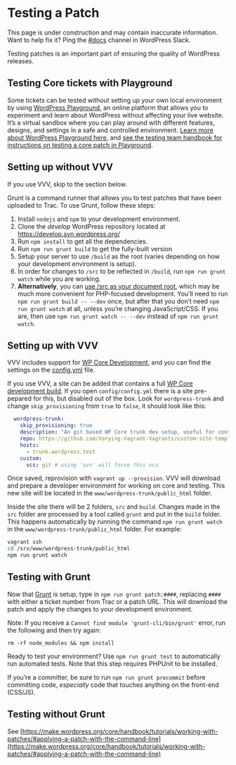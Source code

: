 # Testing a Patch

This page is under construction and may contain inaccurate information. Want to help fix it? Ping the [#docs](https://make.wordpress.org/core/tag/docs/) channel in WordPress Slack.

Testing patches is an important part of ensuring the quality of WordPress releases.

## Testing Core tickets with Playground

Some tickets can be tested without setting up your own local environment by using [WordPress Playground](https://wordpress.github.io/wordpress-playground/), an online platform that allows you to experiment and learn about WordPress without affecting your live website. It’s a virtual sandbox where you can play around with different features, designs, and settings in a safe and controlled environment. [Learn more about WordPress Playground here](https://wordpress.github.io/wordpress-playground/), and [see the testing team handbook for instructions on testing a core patch in Playground](https://make.wordpress.org/test/handbook/get-setup-for-testing/test-core-tickets-with-playground/).

## Setting up without VVV

If you use VVV, skip to the section below.

Grunt is a command runner that allows you to test patches that have been uploaded to Trac. To use Grunt, follow these steps:

1.  Install `nodejs` and `npm` to your development environment.
2.  Clone the *develop* WordPress repository located at https://develop.svn.wordpress.org/
3.  Run `npm install` to get all the dependencies.
4.  Run `npm run grunt build` to get the fully-built version
5.  Setup your server to use `/build` as the root (varies depending on how your development environment is setup).
6.  In order for changes to `/src` to be reflected in `/build`, run `npm run grunt watch` while you are working.
7.  **Alternatively**, you can [use /src as your document root](https://make.wordpress.org/core/2018/12/24/build-tools-weve-enabled-running-wordpress-from-src-again/), which may be much more convenient for PHP\-focused development. You’ll need to run `npm run grunt build -- --dev` once, but after that you don’t need `npm run grunt watch` at all, unless you’re changing JavaScript/CSS. If you are, then use `npm run grunt watch -- --dev` instead of `npm run grunt watch`.

## Setting up with VVV

VVV includes support for [WP Core Development](https://github.com/Varying-Vagrant-Vagrants/custom-site-template-develop/), and you can find the settings on the [config.yml](https://github.com/Varying-Vagrant-Vagrants/VVV/blob/develop/config/default-config.yml) file.

If you use VVV, a site can be added that contains a full [WP Core development build](https://github.com/Varying-Vagrant-Vagrants/custom-site-template-develop/). If you open `config/config.yml` there is a site pre-pepared for this, but disabled out of the box. Look for `wordpress-trunk` and change `skip_provisioning` from `true` to `false`, it should look like this:

```yaml
  wordpress-trunk:
    skip_provisioning: true
    description: "An git based WP Core trunk dev setup, useful for contributor days, Trac tickets, patches"
    repo: https://github.com/Varying-Vagrant-Vagrants/custom-site-template-develop.git
    hosts:
      - trunk.wordpress.test
    custom:
      vcs: git # using 'svn' will force this vcs
```

Once saved, reprovision with `vagrant up --provision`. VVV will download and prepare a developer environment for working on core and testing. This new site will be located in the `www/wordpress-trunk/public_html` folder.

Inside the site there will be 2 folders, `src` and `build`. Changes made in the `src` folder are processed by a tool called `grunt` and put in the `build` folder. This happens automatically by running the command `npm run grunt watch` in the `www/wordpress-trunk/public_html` folder. For example:

```bash
vagrant ssh
cd /srv/www/wordpress-trunk/public_html
npm run grunt watch
```

## Testing with Grunt

Now that [Grunt](https://make.wordpress.org/core/handbook/tutorials/working-with-patches/#creating-and-applying-patches-with-grunt) is setup, type in `npm run grunt patch:####`, replacing `####` with either a ticket number from Trac or a patch URL. This will download the patch and apply the changes to your development environment.

Note: If you receive a `Cannot find module 'grunt-cli/bin/grunt'` error, run the following and then try again:

`rm -rf node_modules && npm install`

Ready to test your environment? Use `npm run grunt test` to automatically run automated tests. Note that this step requires PHPUnit to be installed.

If you’re a committer, be sure to run `npm run grunt precommit` before committing code, *especially* code that touches anything on the front-end (CSS/JS).

## Testing without Grunt

See [https://make.wordpress.org/core/handbook/tutorials/working-with-patches/#applying-a-patch-with-the-command-line](https://make.wordpress.org/core/handbook/tutorials/working-with-patches/#applying-a-patch-with-the-command-line)